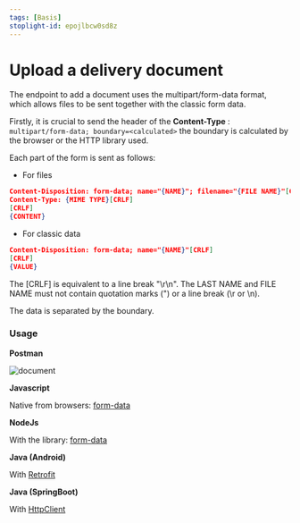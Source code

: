 ```yaml
---
tags: [Basis]
stoplight-id: epojlbcw0sd8z
---
```


# Upload a delivery document

The endpoint to add a document uses the multipart/form-data format, which allows files to be sent together with the classic form data.

Firstly, it is crucial to send the header of the **Content-Type** : `multipart/form-data; boundary=<calculated>` the boundary is calculated by the browser or the HTTP library used.

Each part of the form is sent as follows:

- For files

```json
Content-Disposition: form-data; name="{NAME}"; filename="{FILE NAME}"[CRLF]
Content-Type: {MIME TYPE}[CRLF]
[CRLF]
{CONTENT}

```

- For classic data

```json
Content-Disposition: form-data; name="{NAME}"[CRLF]
[CRLF]
{VALUE}
```

The [CRLF] is equivalent to a line break "\r\n". The LAST NAME and FILE NAME must not contain quotation marks (") or a line break (\r or \n).

The data is separated by the boundary.

### Usage

**Postman**

![document](../../assets/images/upload-document.png)

**Javascript**

Native from browsers: [form-data](https://developer.mozilla.org/fr/docs/Web/API/FormData/FormData)

**NodeJs**

With the library: [form-data](https://www.npmjs.com/package/form-data)

**Java (Android)**

With [Retrofit](https://futurestud.io/tutorials/retrofit-2-how-to-upload-files-to-server)

**Java (SpringBoot)**

With [HttpClient](https://www.baeldung.com/httpclient-post-http-request#post-multipart-request)

